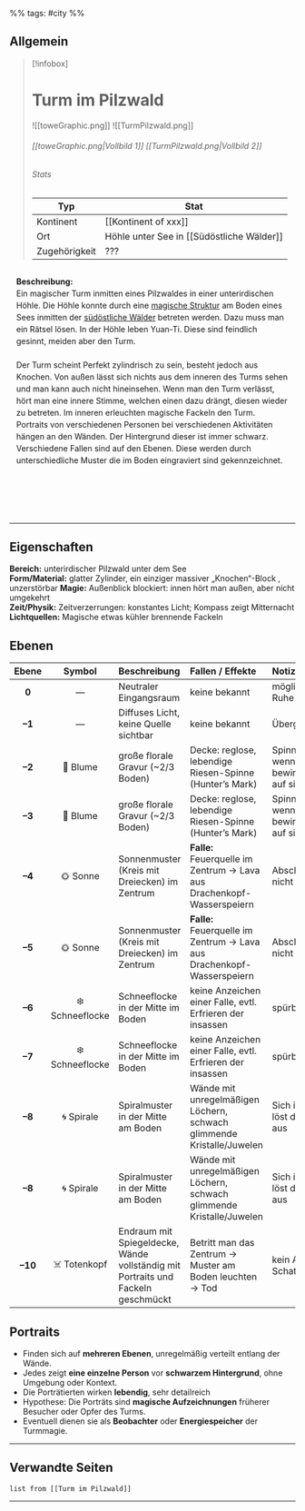 %% tags: #city %%

## **Allgemein**

> [!infobox]
> # Turm im Pilzwald
> ![[toweGraphic.png]] ![[TurmPilzwald.png]]
> ###### [[toweGraphic.png|Vollbild 1]] [[TurmPilzwald.png|Vollbild 2]] 
> ###### Stats
> | Typ |  Stat |
> | ---- | ---- |
> | Kontinent | [[Kontinent of xxx]] |
> | Ort | Höhle unter See in [[Südöstliche Wälder]] |
> | Zugehörigkeit | ??? |


<div style="min-height: 410px; padding: 12px; border: 0px solid var(--text-faint); border-radius: 10px; background-color: var(--background-secondary); line-height: 1.5;">
<b>Beschreibung:</b><br>
Ein magischer Turm inmitten eines Pilzwaldes in einer unterirdischen Höhle. Die Höhle konnte durch eine <a href="Pyramidenstruktur">magische Struktur</a>
 am Boden eines Sees inmitten der <a href="Südöstliche Wälder">südöstliche Wälder</a> betreten werden. Dazu muss man ein Rätsel lösen. In der Höhle leben Yuan-Ti. Diese sind feindlich gesinnt, meiden aber den Turm.<br><br>
Der Turm scheint Perfekt zylindrisch zu sein, besteht jedoch aus Knochen. Von außen lässt sich nichts aus dem inneren des Turms sehen und man kann auch nicht hineinsehen. Wenn man den Turm verlässt, hört man eine innere Stimme, welchen einen dazu drängt, diesen wieder zu betreten. Im inneren erleuchten magische Fackeln den Turm. Portraits von verschiedenen Personen bei verschiedenen Aktivitäten hängen an den Wänden. Der Hintergrund dieser ist immer schwarz. Verschiedene Fallen sind auf den Ebenen. Diese werden durch unterschiedliche Muster die im Boden eingraviert sind gekennzeichnet.
</div>

---

## **Eigenschaften**

**Bereich:** unterirdischer Pilzwald unter dem See  
**Form/Material:** glatter Zylinder, ein einziger massiver „Knochen“-Block , unzerstörbar 
**Magie:** Außenblick blockiert: innen hört man außen, aber nicht umgekehrt  
**Zeit/Physik:** Zeitverzerrungen: konstantes Licht; Kompass zeigt Mitternacht  
**Lichtquellen:** Magische etwas kühler brennende Fackeln

## **Ebenen**

| Ebene | Symbol | Beschreibung | Fallen / Effekte | Notizen |
|:-----:|:------:|:-------------|:-----------------|:--------|
| **0** | — | Neutraler Eingangsraum | keine bekannt | möglicher Ruhe-/Pufferbereich |
| **–1** | — | Diffuses Licht, keine Quelle sichtbar | keine bekannt | Übergangszone |
| **–2** | 🌼 Blume | große florale Gravur (~2/3 Boden) | Decke: reglose, lebendige Riesen-Spinne (Hunter’s Mark) | Spinne reagiert nicht wenn man sie bewirft oder Magie auf sie wirkt |
| **–3** | 🌼 Blume | große florale Gravur (~2/3 Boden) | Decke: reglose, lebendige Riesen-Spinne (Hunter’s Mark) | Spinne reagiert nicht wenn man sie bewirft oder Magie auf sie wirkt |
| **–4** | 🌞 Sonne | Sonnenmuster (Kreis mit Dreiecken) im Zentrum | **Falle:** Feuerquelle im Zentrum → Lava aus Drachenkopf-Wasserspeiern | Abschalten der Falle nicht möglich |
| **–5** | 🌞 Sonne | Sonnenmuster (Kreis mit Dreiecken) im Zentrum | **Falle:** Feuerquelle im Zentrum → Lava aus Drachenkopf-Wasserspeiern | Abschalten der Falle nicht möglich |
| **–6** | ❄️ Schneeflocke | Schneeflocke in der Mitte im Boden | keine Anzeichen einer Falle, evtl. Erfrieren der insassen | spürbar kühle Zone |
| **–7** | ❄️ Schneeflocke | Schneeflocke in der Mitte im Boden | keine Anzeichen einer Falle, evtl. Erfrieren der insassen | spürbar kühle Zone |
| **–8** | 🌀 Spirale | Spiralmuster in der Mitte am Boden | Wände mit unregelmäßigen Löchern, schwach glimmende Kristalle/Juwelen | Sich im Kreis drehen löst die Falle nicht aus |
| **–8** | 🌀 Spirale | Spiralmuster in der Mitte am Boden | Wände mit unregelmäßigen Löchern, schwach glimmende Kristalle/Juwelen | Sich im Kreis drehen löst die Falle nicht aus |
| **–10** | ☠️ Totenkopf | Endraum mit Spiegeldecke, Wände vollständig mit Portraits und Fackeln geschmückt | Betritt man das Zentrum → Muster am Boden leuchten → Tod | kein Ausgang oder Schatz sichtbar

## **Portraits**

- Finden sich auf **mehreren Ebenen**, unregelmäßig verteilt entlang der Wände.  
- Jedes zeigt **eine einzelne Person** vor **schwarzem Hintergrund**, ohne Umgebung oder Kontext.  
- Die Porträtierten wirken **lebendig**, sehr detailreich
- Hypothese: Die Porträts sind **magische Aufzeichnungen** früherer Besucher oder Opfer des Turms.  
- Eventuell dienen sie als **Beobachter** oder **Energiespeicher** der Turmmagie.  


---

## **Verwandte Seiten**

```dataview
list from [[Turm im Pilzwald]]
```

---

